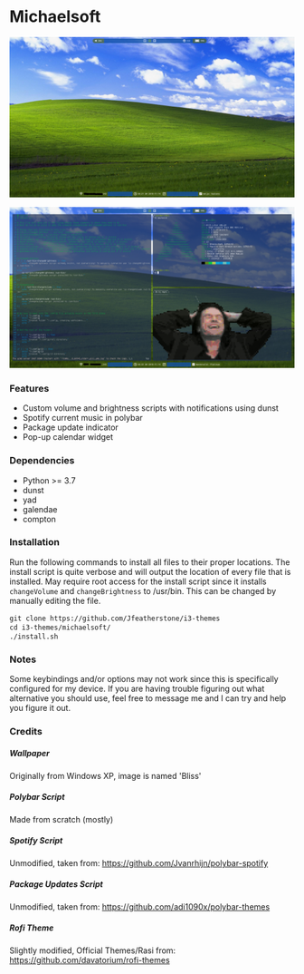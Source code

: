 # Michaelsoft

![michaelsoft-empty](https://raw.githubusercontent.com/Jfeatherstone/i3-themes/master/michaelsoft/michaelsoft_empty.png)

![michaelsoft-busy](https://raw.githubusercontent.com/Jfeatherstone/i3-themes/master/michaelsoft/michaelsoft_busy.png)


### Features
- Custom volume and brightness scripts with notifications using dunst
- Spotify current music in polybar
- Package update indicator
- Pop-up calendar widget

### Dependencies
- Python >= 3.7
- dunst
- yad
- galendae
- compton

### Installation

Run the following commands to install all files to their proper locations. The install script is quite verbose and will output the location of every file that is installed. May require root access for the install script since it installs `changeVolume` and `changeBrightness` to /usr/bin. This can be changed by manually editing the file.

```
git clone https://github.com/Jfeatherstone/i3-themes
cd i3-themes/michaelsoft/
./install.sh
```


### Notes

Some keybindings and/or options may not work since this is specifically configured for my device. If you are having trouble figuring out what alternative you should use, feel free to message me and I can try and help you figure it out.


### Credits

##### Wallpaper
Originally from Windows XP, image is named 'Bliss'


##### Polybar Script
Made from scratch (mostly)


##### Spotify Script
Unmodified, taken from: https://github.com/Jvanrhijn/polybar-spotify


##### Package Updates Script
Unmodified, taken from: https://github.com/adi1090x/polybar-themes

##### Rofi Theme
Slightly modified, Official Themes/Rasi from: https://github.com/davatorium/rofi-themes
